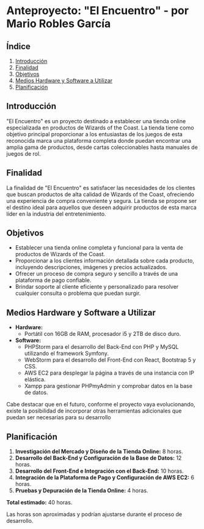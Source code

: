 # Anteproyecto: "El Encuentro" - por Mario Robles García

## Índice
1. [Introducción](#introducción)
2. [Finalidad](#finalidad)
3. [Objetivos](#objetivos)
4. [Medios Hardware y Software a Utilizar](#medios-hardware-y-software-a-utilizar)
5. [Planificación](#planificación)

## Introducción
"El Encuentro" es un proyecto destinado a establecer una tienda online especializada en productos de Wizards of the Coast. La tienda tiene como objetivo principal proporcionar a los entusiastas de los juegos de esta reconocida marca una plataforma completa donde puedan encontrar una amplia gama de productos, desde cartas coleccionables hasta manuales de juegos de rol.

## Finalidad
La finalidad de "El Encuentro" es satisfacer las necesidades de los clientes que buscan productos de alta calidad de Wizards of the Coast, ofreciendo una experiencia de compra conveniente y segura. La tienda se propone ser el destino ideal para aquellos que deseen adquirir productos de esta marca líder en la industria del entretenimiento.

## Objetivos
- Establecer una tienda online completa y funcional para la venta de productos de Wizards of the Coast.
- Proporcionar a los clientes información detallada sobre cada producto, incluyendo descripciones, imágenes y precios actualizados.
- Ofrecer un proceso de compra seguro y sencillo a través de una plataforma de pago confiable.
- Brindar soporte al cliente eficiente y personalizado para resolver cualquier consulta o problema que puedan surgir.

## Medios Hardware y Software a Utilizar
- **Hardware:**
  - Portátil con 16GB de RAM, procesador i5 y 2TB de disco duro.
- **Software:**
  - PHPStorm para el desarrollo del Back-End con PHP y MySQL utilizando el framework Symfony.
  - WebStorm para el desarrollo del Front-End con React, Bootstrap 5 y CSS.
  - AWS EC2 para desplegar la página a través de una instancia con IP elástica.
  - Xampp para gestionar PHPmyAdmin y comprobar datos en la base de datos.

Cabe destacar que en el futuro, conforme el proyecto vaya evolucionando, existe la posibilidad de incorporar otras herramientas adicionales que puedan ser necesarias para su desarrollo
 

## Planificación
1. **Investigación del Mercado y Diseño de la Tienda Online:** 8 horas.
2. **Desarrollo del Back-End y Configuración de la Base de Datos:** 12 horas.
3. **Desarrollo del Front-End e Integración con el Back-End:** 10 horas.
4. **Integración de la Plataforma de Pago y Configuración de AWS EC2:** 6 horas.
5. **Pruebas y Depuración de la Tienda Online:** 4 horas.

**Total estimado:** 40 horas.

Las horas son aproximadas y podrían ajustarse durante el proceso de desarrollo.
